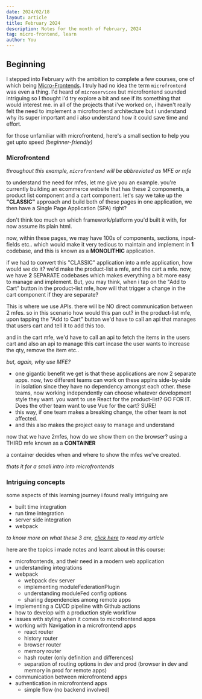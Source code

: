 ```yaml
---
date: 2024/02/18
layout: article
title: February 2024
description: Notes for the month of February, 2024
tag: micro-frontend, learn
author: You
---
```


## Beginning

I stepped into February with the ambition to complete a few courses, one of which being [Micro-Frontends](https://www.udemy.com/certificate/UC-2b3267d6-75f0-4d3f-ada0-1aae9fa77e97/). I truly had no idea the term `microfrontend` was even a thing.
I'd heard of `microservices` but microfrontend sounded intriguing so I thought i'd try explore a bit and see if its something that would interest me.
in all of the projects that i've worked on, i haven't really felt the need to implement a microfrontend architecture but i understand why its super important and i also understand how it could
save time and effort.

for those unfamiliar with microfrontend, here's a small section to help you get upto speed _(beginner-friendly)_

### Microfrontend

_throughout this example, `microfrontend` will be abbreviated as MFE or mfe_

to understand the need for mfes, let me give you an example. you're currently building an ecommerce website that has these 2 components, a product list component and a cart component.
let's say we take up the **"CLASSIC"** approach and build both of these pages in one application, we then have a Single Page Application (SPA) right?

don't think too much on which framework/platform you'd built it with, for now assume its plain html.

now, within these pages, we may have 100s of components, sections, input-fields etc.. which would make it very tedious to maintain and implement in **1** codebase, and this is known as a
**MONOLITHIC** application.

if we had to convert this "CLASSIC" application into a mfe application, how would we do it? we'd make the product-list a mfe, and the cart a mfe. now, we have **2** SEPARATE codebases
which makes everything a bit more easy to manage and implement.
But, you may think, when i tap on the "Add to Cart" button in the product-list mfe, how will that trigger a change in the cart component if they are separate?

This is where we use APIs. there will be NO direct communication between 2 mfes. so in this scenario how would this pan out? in the product-list mfe, upon tapping the "Add to Cart" button
we'd have to call an api that manages that users cart and tell it to add this too.

and in the cart mfe, we'd have to call an api to fetch the items in the users cart and also an api to manage this cart incase the user wants to increase the qty, remove the item etc..

_but, again, why use MFE?_

- one gigantic benefit we get is that these applications are now 2 separate apps.
  now, two different teams can work on these applns side-by-side in isolation since they have no dependency amongst each other. these teams, now working independently can choose whatever development
  style they want. you want to use React for the product-list? GO FOR IT. Does the other team want to use Vue for the cart? SURE!
- this way, if one team makes a breaking change, the other team is not affected.
- and this also makes the project easy to manage and understand

now that we have 2mfes, how do we show them on the browser? using a THIRD mfe known as a **CONTAINER**

a container decides when and where to show the mfes we've created.

_thats it for a small intro into microfrontends_

### Intriguing concepts

some aspects of this learning journey i found really intriguing are

- built time integration
- run time integration
- server side integration
- webpack

_to know more on what these 3 are, [click here](https://2024.briha.xyz/posts/microfrontends#understanding-build-time-integration) to read my article_

here are the topics i made notes and learnt about in this course:

- microfrontends, and their need in a modern web application
- understanding integrations
- webpack
  - webpack dev server
  - implementing moduleFederationPlugin
  - understanding moduleFed config options
  - sharing dependencies among remote apps
- implementing a CI/CD pipeline with Github actions
- how to develop with a production style workflow
- issues with styling when it comes to microfrontend apps
- working with Navigation in a microfrontend apps
  - react router
  - history router
  - browser router
  - memory router
  - hash router (only definition and differences)
  - separation of routing options in dev and prod (browser in dev and memory in prod for remote apps)
- communication between microfrontend apps
- authentication in microfrontend apps
  - simple flow (no backend involved)

